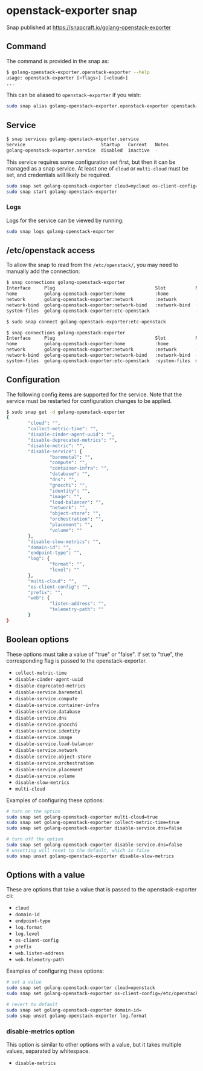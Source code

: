 # openstack-exporter snap

Snap published at https://snapcraft.io/golang-openstack-exporter

## Command

The command is provided in the snap as:

```sh
$ golang-openstack-exporter.openstack-exporter --help
usage: openstack-exporter [<flags>] [<cloud>]
...
```

This can be aliased to `openstack-exporter` if you wish:

```sh
sudo snap alias golang-openstack-exporter.openstack-exporter openstack-exporter
```

## Service

```sh
$ snap services golang-openstack-exporter.service
Service                            Startup   Current   Notes
golang-openstack-exporter.service  disabled  inactive  -
```

This service requires some configuration set first,
but then it can be managed as a snap service.
At least one of `cloud` or `multi-cloud` must be set,
and credentials will likely be required.

```sh
sudo snap set golang-openstack-exporter cloud=mycloud os-client-config=/etc/openstack/clouds.yaml
sudo snap start golang-openstack-exporter
```

### Logs

Logs for the service can be viewed by running:

```sh
sudo snap logs golang-openstack-exporter
```

## /etc/openstack access

To allow the snap to read from the `/etc/openstack/`, you may need to manually add the connection:

```sh
$ snap connections golang-openstack-exporter
Interface     Plug                                     Slot           Notes
home          golang-openstack-exporter:home           :home          -
network       golang-openstack-exporter:network        :network       -
network-bind  golang-openstack-exporter:network-bind   :network-bind  -
system-files  golang-openstack-exporter:etc-openstack  -              -

$ sudo snap connect golang-openstack-exporter:etc-openstack

$ snap connections golang-openstack-exporter
Interface     Plug                                     Slot           Notes
home          golang-openstack-exporter:home           :home          -
network       golang-openstack-exporter:network        :network       -
network-bind  golang-openstack-exporter:network-bind   :network-bind  -
system-files  golang-openstack-exporter:etc-openstack  :system-files  manual
```

## Configuration

The following config items are supported for the service.
Note that the service must be restarted for configuration changes to be applied.

```sh
$ sudo snap get -d golang-openstack-exporter
{
        "cloud": "",
        "collect-metric-time": "",
        "disable-cinder-agent-uuid": "",
        "disable-deprecated-metrics": "",
        "disable-metric": "",
        "disable-service": {
                "baremetal": "",
                "compute": "",
                "container-infra": "",
                "database": "",
                "dns": "",
                "gnocchi": "",
                "identity": "",
                "image": "",
                "load-balancer": "",
                "network": "",
                "object-store": "",
                "orchestration": "",
                "placement": "",
                "volume": ""
        },
        "disable-slow-metrics": "",
        "domain-id": "",
        "endpoint-type": "",
        "log": {
                "format": "",
                "level": ""
        },
        "multi-cloud": "",
        "os-client-config": "",
        "prefix": "",
        "web": {
                "listen-address": "",
                "telemetry-path": ""
        }
}
```

## Boolean options

These options must take a value of "true" or "false".
If set to "true", the corresponding flag is passed to the openstack-exporter.

- `collect-metric-time`
- `disable-cinder-agent-uuid`
- `disable-deprecated-metrics`
- `disable-service.baremetal`
- `disable-service.compute`
- `disable-service.container-infra`
- `disable-service.database`
- `disable-service.dns`
- `disable-service.gnocchi`
- `disable-service.identity`
- `disable-service.image`
- `disable-service.load-balancer`
- `disable-service.network`
- `disable-service.object-store`
- `disable-service.orchestration`
- `disable-service.placement`
- `disable-service.volume`
- `disable-slow-metrics`
- `multi-cloud`

Examples of configuring these options:

```sh
# turn on the option
sudo snap set golang-openstack-exporter multi-cloud=true
sudo snap set golang-openstack-exporter collect-metric-time=true
sudo snap set golang-openstack-exporter disable-service.dns=false

# turn off the option
sudo snap set golang-openstack-exporter disable-service.dns=false
# unsetting will reset to the default, which is false
sudo snap unset golang-openstack-exporter disable-slow-metrics
```


## Options with a value

These are options that take a value that is passed to the openstack-exporter cli:

- `cloud`
- `domain-id`
- `endpoint-type`
- `log.format`
- `log.level`
- `os-client-config`
- `prefix`
- `web.listen-address`
- `web.telemetry-path`

Examples of configuring these options:

```sh
# set a value
sudo snap set golang-openstack-exporter cloud=openstack
sudo snap set golang-openstack-exporter os-client-config=/etc/openstack/clouds.yaml

# revert to default
sudo snap set golang-openstack-exporter domain-id=
sudo snap unset golang-openstack-exporter log.format
```

### disable-metrics option

This option is similar to other options with a value,
but it takes multiple values, separated by whitespace.

- `disable-metrics`
